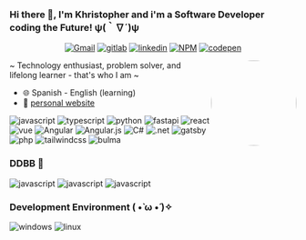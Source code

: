 ### Hi there 👋, I'm Khristopher and i'm a Software Developer coding the Future! ψ(｀∇´)ψ

<p align="center">
    <a href="mailto:kkromans009@gmail.com" target="_blank"><img src="https://img.shields.io/badge/Gmail-D14836?style=for-the-badge&logo=gmail&logoColor=white" alt="Gmail"></a>
    <a href="https://gitlab.com/khristopher_pineda" target="_blank"><img src="https://img.shields.io/badge/gitlab-%23181717.svg?style=for-the-badge&logo=gitlab&logoColor=white" alt="gitlab"></a>
    <a href="https://gitlab.com/khristopher_pineda" target="_blank"><img src="https://img.shields.io/badge/linkedin-%230077B5.svg?style=for-the-badge&logo=linkedin&logoColor=white" alt="linkedin"></a>
    <a href="https://www.npmjs.com/~khr1stopher" target="_blank"><img src="https://img.shields.io/badge/NPM-%23CB3837.svg?style=for-the-badge&logo=npm&logoColor=white" alt="NPM"></a>
    <a href="https://codepen.io/khristopher-pineda" target="_blank"><img src="https://img.shields.io/badge/Codepen-000000?style=for-the-badge&logo=codepen&logoColor=white" alt="codepen"></a>
    
</p>

<img align="right" width="150px" src="https://i.pinimg.com/originals/d2/d6/95/d2d6959844e35107aa9cfe33cbf8bf04.jpg"  style="border-radius:50%"/>

~ Technology enthusiast, problem solver, and lifelong learner - that's who I am ~

- :globe_with_meridians: Spanish - English (learning)
- :link: [personal website](https://khristopherpineda.vercell.app)

<p>
    <img alt="javascript" src="https://img.shields.io/badge/javascript-%23323330.svg?style=for-the-badge&logo=javascript&logoColor=%23F7DF1E">
    <img alt="typescript" src="https://img.shields.io/badge/typescript-%23007ACC.svg?style=for-the-badge&logo=typescript&logoColor=white">
    <img alt="python" src="https://img.shields.io/badge/python-3670A0?style=for-the-badge&logo=python&logoColor=ffdd54">
    <img alt="fastapi" src="https://img.shields.io/badge/FastAPI-005571?style=for-the-badge&logo=fastapi">
    <img alt="react" src="https://img.shields.io/badge/react-%2320232a.svg?style=for-the-badge&logo=react&logoColor=%2361DAFB">
    <img alt="vue" src="https://img.shields.io/badge/vuejs-%2335495e.svg?style=for-the-badge&logo=vuedotjs&logoColor=%234FC08D">
    <img alt="Angular" src="https://img.shields.io/badge/angular-%23DD0031.svg?style=for-the-badge&logo=angular&logoColor=white">
    <img alt="Angular.js" src="https://img.shields.io/badge/angular.js-%23E23237.svg?style=for-the-badge&logo=angularjs&logoColor=white">
    <img alt="C#" src="https://img.shields.io/badge/c%23-%23239120.svg?style=for-the-badge&logo=c-sharp&logoColor=white">
    <img alt=".net" src="https://img.shields.io/badge/.NET-5C2D91?style=for-the-badge&logo=.net&logoColor=white">
    <img alt="gatsby" src="https://img.shields.io/badge/Gatsby-%23663399.svg?style=for-the-badge&logo=gatsby&logoColor=white">
    <img alt="php" src="https://img.shields.io/badge/php-%23777BB4.svg?style=for-the-badge&logo=php&logoColor=white">
    <img alt="tailwindcss" src="https://img.shields.io/badge/tailwindcss-%2338B2AC.svg?style=for-the-badge&logo=tailwind-css&logoColor=white"> 
    <img alt="bulma" src="https://img.shields.io/badge/bulma-00D0B1?style=for-the-badge&logo=bulma&logoColor=white">
</p>

### DDBB 📕

<p>
    <img alt="javascript" src="https://img.shields.io/badge/postgres-%23316192.svg?style=for-the-badge&logo=postgresql&logoColor=white">
    <img alt="javascript" src="https://img.shields.io/badge/sqlite-%2307405e.svg?style=for-the-badge&logo=sqlite&logoColor=white">
    <img alt="javascript" src="https://img.shields.io/badge/Microsoft%20SQL%20Server-CC2927?style=for-the-badge&logo=microsoft%20sql%20server&logoColor=white">
</p>

### Development Environment ( •̀ ω •́ )✧

<p>
    <img alt="windows" src="https://img.shields.io/badge/Windows-0078D6?style=for-the-badge&logo=windows&logoColor=white">
    <img alt="linux" src="https://img.shields.io/badge/Linux-FCC624?style=for-the-badge&logo=linux&logoColor=black">
</p>
